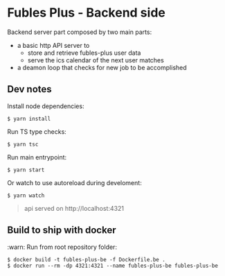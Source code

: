 # Fubles Plus - Backend side

Backend server part composed by two main parts:

- a basic http API server to
  - store and retrieve fubles-plus user data
  - serve the ics calendar of the next user matches
- a deamon loop that checks for new job to be accomplished

## Dev notes

Install node dependencies:
```
$ yarn install
```

Run TS type checks:
```
$ yarn tsc
```

Run main entrypoint:
```
$ yarn start
```

Or watch to use autoreload during develoment:
```
$ yarn watch
```

> api served on http://localhost:4321

## Build to ship with docker

:warn: Run from root repository folder:

```
$ docker build -t fubles-plus-be -f Dockerfile.be .
$ docker run --rm -dp 4321:4321 --name fubles-plus-be fubles-plus-be
```
